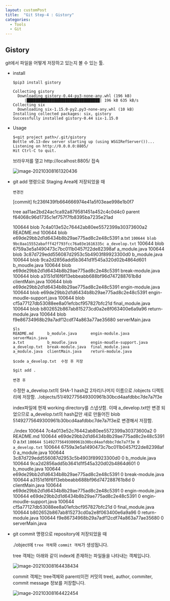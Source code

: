 ```yaml
---
layout: customPost
title:  "Git Step-4 : Gistory"
categories: 
  - Tools
  - Git
---
```

## Gistory

git에서 파일을 어떻게 저장하고 있는지 볼 수 있는 툴.

- install

  ```
  $pip3 install gistory 
  
  Collecting gistory
    Downloading gistory-0.44-py3-none-any.whl (196 kB)
       |████████████████████████████████| 196 kB 635 kB/s
  Collecting six
    Downloading six-1.15.0-py2.py3-none-any.whl (10 kB)
  Installing collected packages: six, gistory
  Successfully installed gistory-0.44 six-1.15.0
  ```

- Usage

  ```
  $<git project path>/.git/gistory
  Bottle v0.13-dev server starting up (using WSGIRefServer())...
  Listening on http://0.0.0.0:8805/
  Hit Ctrl-C to quit.
  ```

  브라우저를 열고 http://localhost:8805/  접속

  ![image-20210308161320436](C:\Users\webme\mygit\blog\assets\images\posts\image-20210308161320436.png)



- git add 명령으로 Staging Area에 저장되었을 때 

  `변경전`

  [commit] fc236f439fb664666974e41a5f03eae998e1b0f7

  tree aa11ae2bd24ac1ca92a879581451a452c4c0d4c0
  parent f64068c96d1735c1ef757f7fb8395ba7235e21ad

  100644 blob 7c4a013e52c76442ab80ee5572399a30373600a2	README.md
  100644 blob e69de29bb2d1d6434b8b29ae775ad8c2e48c5391	a.txt
  `100644 blob 9bc8aa15552abafff42f793fcc76a03e1616335c	a_develop.txt`
  100644 blob 6759a3e5a1490473c7bc011b0457f22de82398af	a_module.java
  100644 blob 3c87d729edd556087d2953c5b4903f89923300d0	b_module.java
  100644 blob 9ca2d2856add5b3641d1f545a320d02b4864d601	b_moudle.java
  100644 blob e69de29bb2d1d6434b8b29ae775ad8c2e48c5391	break-module.java
  100644 blob a3151d16f6f13ebbeabb688bf96d747288761b8d	clientMain.java
  100644 blob e69de29bb2d1d6434b8b29ae775ad8c2e48c5391	engin-module.java
  100644 blob e69de29bb2d1d6434b8b29ae775ad8c2e48c5391	engin-moudle-support.java
  100644 blob cf5a77127db53088ee8a01efcbcf957827bfc21d	final_module.java
  100644 blob b802652b867ab815273cd0a2e8f063400e6a9a96	return-module.java
  100644 blob f9e86734968b29a7adf12cdf74a863a77ae35680	serverMain.java

  ```
  $ls
  README.md      b_module.java      engin-module.java          serverMain.java
  a.txt          b_moudle.java      engin-moudle-support.java
  a_develop.txt  break-module.java  final_module.java
  a_module.java  clientMain.java    return-module.java
  
  $code a_develop.txt  수정 후 저장
  
  $git add .
  ```

  `변경 후`

  수정한 a_develop.txt의 SHA-1 hash값 2자리/나머지 이름으로 /objects 디렉토리에 저장함. 
  ./objects/51/492775649300961b30bcd4aafdbbc7de7a7f3e 

  index파일에 현재 working directory를 스냅샷함.
  이때 a_develop.txt만 변경 되었으므로 a_develop.txt의 hash값만 새로 만들어진 
  blob 51492775649300961b30bcd4aafdbbc7de7a7f3e로 변경해서 저장함.

  ./index
  100644 7c4a013e52c76442ab80ee5572399a30373600a2 0	README.md
  100644 e69de29bb2d1d6434b8b29ae775ad8c2e48c5391 0	a.txt
  `100644 51492775649300961b30bcd4aafdbbc7de7a7f3e 0	a_develop.txt`
  100644 6759a3e5a1490473c7bc011b0457f22de82398af 0	a_module.java
  100644 3c87d729edd556087d2953c5b4903f89923300d0 0	b_module.java
  100644 9ca2d2856add5b3641d1f545a320d02b4864d601 0	b_moudle.java
  100644 e69de29bb2d1d6434b8b29ae775ad8c2e48c5391 0	break-module.java
  100644 a3151d16f6f13ebbeabb688bf96d747288761b8d 0	clientMain.java
  100644 e69de29bb2d1d6434b8b29ae775ad8c2e48c5391 0	engin-module.java
  100644 e69de29bb2d1d6434b8b29ae775ad8c2e48c5391 0	engin-moudle-support.java
  100644 cf5a77127db53088ee8a01efcbcf957827bfc21d 0	final_module.java
  100644 b802652b867ab815273cd0a2e8f063400e6a9a96 0	return-module.java
  100644 f9e86734968b29a7adf12cdf74a863a77ae35680 0	serverMain.java 



- git commit 명령으로 repository에 저장되었을 때 

  ./object에  `tree 객체`와 `commit 객체`가 생성됩니다.

  

  tree 객체는 아래와 같이 index에 존재하는 파일들을 나타내는 객체입니다.

  ![image-20210308164438434](C:\Users\webme\mygit\blog\assets\images\posts\image-20210308164438434.png)

  

  commit 객체는 tree객체와 parent(이전 커밋의 tree), author, commiter, commit message 정보를 저장합니다.

  ![image-20210308164422454](C:\Users\webme\mygit\blog\assets\images\posts\image-20210308164422454.png)

